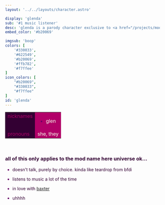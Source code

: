 ```yaml
---
layout: '../../layouts/character.astro'

display: 'glenda'
sub: '#1 music listener'
desc: 'glenda is a parody character exclusive to <a href="/projects/mod-name-here">mod name here</a>, she resembles "girlfriend" from <a target="_blank" href="https://newgrounds.com/portal/view/770371">friday night funkin&apos;</a>'
embed_color: '#b20069'

imgsub: 'boop'
colors: [
    '#330033',
    '#622549',
    '#b20069',
    '#ffb782',
    '#f7ffee'
]
icon_colors: [
    "#b20069",
    "#330033",
    "#f7ffee"
]
id: 'glenda'
---
```

<style>
    :root {
        --header-color: #303;
        --header-logo-color-1: #f7ffee;
        --header-logo-color-2: #b20069;

        --col-bright: #f7ffee;
        --col-light: #f6c;
        --col-main: #b20069;
        --col-dim: #606;
        --col-dark: #303;

        --col-bg: #f7ffee;
        --col-char-bg: #b20069;

        --col-link: #b20069;
        --col-link-hover: #f6c;
    }

    html {
        color: var(--col-dark);
    }

    td {
        background-color: var(--col-main);
        color: var(--col-bright);
    }

    li::marker {
        color: var(--col-dim);  
    }

    td.name {
        background-color: var(--col-dark);
        color: var(--col-main);
        box-shadow: unset;
        align-content: start;
    }

    .white {
        color: var(--col-bright);
        background-color: var(--col-dark);
        padding: 3px;
        border-radius: 5px;
    }

    .black {
        color: var(--col-dark);
        background-color: var(--col-bright);
        padding: 3px;
        border-radius: 5px;
    }
</style>

<table>

<tr>
    <td class="name">nicknames</td>
    <td>

- glen

    </td>
</tr>
<tr>
    <td class="name">pronouns</td>
    <td>she, they</td>
</tr>

</table>

<br/>

### all of this only applies to the mod name here universe ok...

- doesn't talk, purely by choice. kinda like teardrop from bfdi

- listens to music a lot of the time

- in love with [baxter](/characters/baxter)

- uhhhh